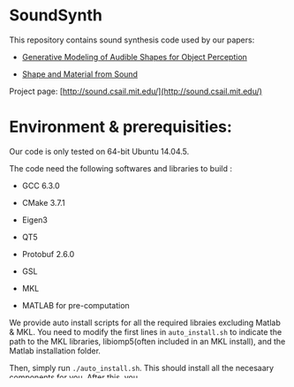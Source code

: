 # SoundSynth

This repository contains sound synthesis code used by our papers:

* [Generative Modeling of Audible Shapes for Object Perception](http://sound.csail.mit.edu/papers/gensound_iccv.pdf)

* [Shape and Material from Sound](http://sound.csail.mit.edu/papers/fastsound_nips.pdf)

 Project page:  [http://sound.csail.mit.edu/](http://sound.csail.mit.edu/)
 
 # Environment & prerequisities:
 
 Our code is only tested on 64-bit Ubuntu 14.04.5.
 
 The code need the following softwares and libraries to build :
 
 - GCC 6.3.0
 
 - CMake 3.7.1
 
 - Eigen3
 
 - QT5
 
 - Protobuf 2.6.0
 
 - GSL
 
 - MKL
 
 - MATLAB for pre-computation
 
 We provide auto install scripts for all the required libraies excluding Matlab & MKL. You need to modify the first lines in `auto_install.sh` to indicate the path to the MKL libraries, libiomp5(often included in an MKL install), and the Matlab installation folder.
 
 Then, simply run `./auto_install.sh`. This should install all the necesaary components for you. After this, you 
 
 # Usage:
 
 The code is structured as two seperate parts: **offline pre-compuation** and **online synthesis**.
 
 The definiton of scenes and materials are located in **config** folder.
 
  ### Offline pre-computation:
  
  The input to pre-computation is a tetrahedron mesh, one can conver an ordinary mesh into it using [TetGen](http://wias-berlin.de/software/tetgen/) or [IsoStuffer](https://github.com/cxzheng/ModalSound) described by [Labelle and Shewchuk 2007](http://www.cs.berkeley.edu/~jrs/papers/stuffing.pdf).
  
  #### Building **Modal Sound**
  
  One can run `modelsound/auto_install.sh` to install all required libraries and build the necessary binaries.
  
  If you wish to mannully install the libraries or customize their locations, please see [this document](https://github.com/ztzhang/SoundSynth/blob/master/documents/building_modalsound.md) for a detailed description. 
  
  #### Building file generators
  
  1. enter **file_generators**
  
  2. run `./compile_cpps.sh`
  
  #### Installing BEM/FMM Solver:
  
  We solve the Helmholz equation related to sound propagation using a direct BEM method and an accelerated version using FMM. 
  
  1. For the direct BEM method, one needs to install the [Nihu matlab library](http://last.hit.bme.hu/nihu/index.html) and specify its path in **pre_compute/run_precalc_bem.sh**
  
  2. For the FMM BEM method, one needs to install the [FMMlib3d libraries](https://cims.nyu.edu/cmcl/fmm3dlib/fmm3dlib.html) and specify its path in **pre_compute/run_precalc.sh**
  
  A auto install script is provided in `pre_compute/extertal/auto_install.sh`. Note that you need to specify your matlab installation path in the first line of `auto_install.sh`. 
  
  
  #### Running pre-conmputation:
  
  One can run precomputation using either **pre_compute/run_precalc_bem.sh** or **pre_compute/run_precalc.sh**. Note that for object with small number of faces, the direct method is usually faster.
  
  Note that you need to pass an object id followed by a material id to the script. The folder sctruture should be as **data/DATASET_NAME/OBJECT_ID**, all generated files would be in **data/DATASET_NAME/OBJECT_ID/MATERIAL_ID**
  
 
  ### Online synthesis:
 
 The online synthesis part use [bullet](https://github.com/bulletphysics/bullet3) for physical simulation and a modified version of [Modal Sound Synthesis](https://github.com/cxzheng/ModalSound) for sound synthesis.
 
  #### Building **Bullet**
  
  1. enter **Bullet3/build3**
  
  2. run `premake_linux64 gmake`
  
  3. enter gmake, run `make App_RigidBodyFromObjExampleGui`
  
  4. The built binary is located in **bullet3/bin**
  
  If you need to modify our simulation code, they are located in **bullet3/modified_scripts**
  
  #### Building Modal Sound
  
  Refer to **offline pre-computation**, which should build this binary as well.
  
  The built binary is located in **modal_sound/build/bin/click_synth**
  
  #### Running online simulation
  
  The entry code is **online_synth/gen_sound.py**
  
  If one wish to render the corresponding video as well, you need to install [blender](https://www.blender.org/) and specify its path in **gen_sound.py**. Also ffmepg is need if one needs to combine seperate sound track or rendered images into a single soundtrack / video.
  
  gen_sound.py takes several arguments, one can use -r to skip rendering and -v to skip compining rendered images and sound into a single video. One also needs to specify the scene id, the object id and material id. The order being: scene-id object1-id material-for-object1-id object2-id material-for-object2-id ...
  
   # Data:
   
   Object data after precomputation: To be released
   
   Sound-20k (Soundtrack only, no video): To be released.
  


 
 
 
